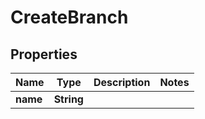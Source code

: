 

# CreateBranch


## Properties

| Name | Type | Description | Notes |
|------------ | ------------- | ------------- | -------------|
|**name** | **String** |  |  |



